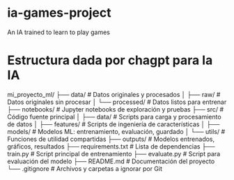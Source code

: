 # ia-games-project
An IA trained to learn to play games 



# Estructura dada por chagpt para la IA 

mi_proyecto_ml/
├── data/                  # Datos originales y procesados
│   ├── raw/               # Datos originales sin procesar
│   └── processed/         # Datos listos para entrenar
├── notebooks/             # Jupyter notebooks de exploración y pruebas
├── src/                   # Código fuente principal
│   ├── data/              # Scripts para carga y procesamiento de datos
│   ├── features/          # Scripts de ingeniería de características
│   ├── models/            # Modelos ML: entrenamiento, evaluación, guardado
│   └── utils/             # Funciones de utilidad compartidas
├── outputs/               # Modelos entrenados, gráficos, resultados
├── requirements.txt       # Lista de dependencias
├── train.py               # Script principal de entrenamiento
├── evaluate.py            # Script para evaluación del modelo
├── README.md              # Documentación del proyecto
└── .gitignore             # Archivos y carpetas a ignorar por Git

